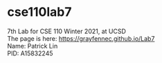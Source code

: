 # cse110lab7
7th Lab for CSE 110 Winter 2021, at UCSD  
The page is here: https://grayfennec.github.io/Lab7   
Name: Patrick Lin   
PID: A15832245   
